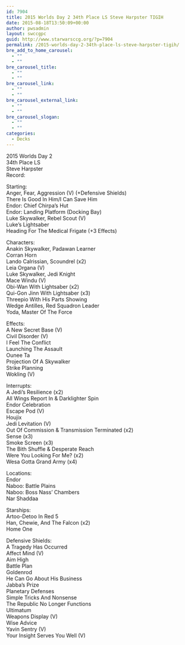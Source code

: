 ```yaml
---
id: 7904
title: 2015 Worlds Day 2 34th Place LS Steve Harpster TIGIH
date: 2015-08-18T13:50:09+00:00
author: pwsadmin
layout: swccgpc
guid: http://www.starwarsccg.org/?p=7904
permalink: /2015-worlds-day-2-34th-place-ls-steve-harpster-tigih/
bre_add_to_home_carousel:
  - ""
  - ""
bre_carousel_title:
  - ""
  - ""
bre_carousel_link:
  - ""
  - ""
bre_carousel_external_link:
  - ""
  - ""
bre_carousel_slogan:
  - ""
  - ""
categories:
  - Decks
---
```

2015 Worlds Day 2  
34th Place LS  
Steve Harpster  
Record:

Starting:  
Anger, Fear, Aggression (V) (+Defensive Shields)  
There Is Good In Him/I Can Save Him  
Endor: Chief Chirpa&#8217;s Hut  
Endor: Landing Platform (Docking Bay)  
Luke Skywalker, Rebel Scout (V)  
Luke&#8217;s Lightsaber  
Heading For The Medical Frigate (+3 Effects)

Characters:  
Anakin Skywalker, Padawan Learner  
Corran Horn  
Lando Calrissian, Scoundrel (x2)  
Leia Organa (V)  
Luke Skywalker, Jedi Knight  
Mace Windu (V)  
Obi-Wan With Lightsaber (x2)  
Qui-Gon Jinn With Lightsaber (x3)  
Threepio With His Parts Showing  
Wedge Antilles, Red Squadron Leader  
Yoda, Master Of The Force

Effects:  
A New Secret Base (V)  
Civil Disorder (V)  
I Feel The Conflict  
Launching The Assault  
Ounee Ta  
Projection Of A Skywalker  
Strike Planning  
Wokling (V)

Interrupts:  
A Jedi&#8217;s Resilience (x2)  
All Wings Report In & Darklighter Spin  
Endor Celebration  
Escape Pod (V)  
Houjix  
Jedi Levitation (V)  
Out Of Commission & Transmission Terminated (x2)  
Sense (x3)  
Smoke Screen (x3)  
The Bith Shuffle & Desperate Reach  
Were You Looking For Me? (x2)  
Wesa Gotta Grand Army (x4)

Locations:  
Endor  
Naboo: Battle Plains  
Naboo: Boss Nass&#8217; Chambers  
Nar Shaddaa

Starships:  
Artoo-Detoo In Red 5  
Han, Chewie, And The Falcon (x2)  
Home One

Defensive Shields:  
A Tragedy Has Occurred  
Affect Mind (V)  
Aim High  
Battle Plan  
Goldenrod  
He Can Go About His Business  
Jabba&#8217;s Prize  
Planetary Defenses  
Simple Tricks And Nonsense  
The Republic No Longer Functions  
Ultimatum  
Weapons Display (V)  
Wise Advice  
Yavin Sentry (V)  
Your Insight Serves You Well (V)